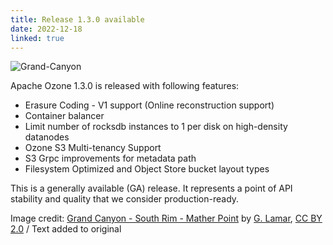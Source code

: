 ```yaml
---
title: Release 1.3.0 available
date: 2022-12-18
linked: true
---
```

<!---
  Licensed under the Apache License, Version 2.0 (the "License");
  you may not use this file except in compliance with the License.
  You may obtain a copy of the License at

   http://www.apache.org/licenses/LICENSE-2.0

  Unless required by applicable law or agreed to in writing, software
  distributed under the License is distributed on an "AS IS" BASIS,
  WITHOUT WARRANTIES OR CONDITIONS OF ANY KIND, either express or implied.
  See the License for the specific language governing permissions and
  limitations under the License. See accompanying LICENSE file.
-->

![Grand-Canyon](releases/1.3.0.jpg)

Apache Ozone 1.3.0 is released with following features:

- Erasure Coding - V1 support (Online reconstruction support)
- Container balancer
- Limit number of rocksdb instances to 1 per disk on high-density datanodes
- Ozone S3 Multi-tenancy Support
- S3 Grpc improvements for metadata path
- Filesystem Optimized and Object Store bucket layout types

This is a generally available (GA) release.
It represents a point of API stability and quality that we consider production-ready. 


Image credit: [Grand Canyon - South Rim - Mather Point][image] by [G. Lamar][author], [CC BY 2.0][cc] / Text added to original

[image]: https://www.flickr.com/photos/geewhypics/50720710687
[author]: https://www.flickr.com/photos/geewhypics
[cc]: https://creativecommons.org/licenses/by/2.0/deed.en
